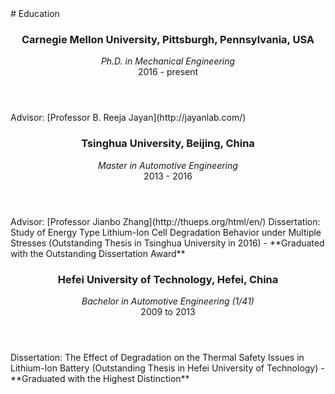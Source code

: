 <section class="thirteen columns" markdown="1">
# Education
<article markdown="1">
<header>
<h1>Carnegie Mellon University, Pittsburgh, Pennsylvania, USA</h1>
<span><address>Ph.D. in Mechanical Engineering </address><time>2016 - present</time></span>
</header>
Advisor: [Professor B. Reeja Jayan](http://jayanlab.com/) 
</article>

<article markdown="1">
<header>
<h1>Tsinghua University, Beijing, China</h1>
<span><address>Master in Automotive Engineering</address><time>2013 - 2016 </time></span>
</header>
Advisor: [Professor Jianbo Zhang](http://thueps.org/html/en/)  
Dissertation: Study of Energy Type Lithium-Ion Cell Degradation Behavior under Multiple Stresses (Outstanding Thesis in Tsinghua University in 2016)  
- **Graduated with the Outstanding Dissertation Award**
</article>

<article markdown="1">
<header>
<h1>Hefei University of Technology, Hefei, China</h1>
<span><address>Bachelor in Automotive Engineering (1/41)</address><time>2009 to 2013 </time></span>
</header>
Dissertation: The Effect of Degradation on the Thermal Safety Issues in Lithium-Ion Battery (Outstanding Thesis in Hefei University of Technology)  
- **Graduated with the Highest Distinction**  
 
</article>


</section>